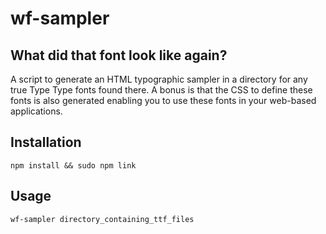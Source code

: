 # wf-sampler
## What did that font look like again?

A script to generate an HTML typographic sampler in a directory for any true Type Type fonts found there.
A bonus is that the CSS to define these fonts is also generated enabling you to use these fonts in your web-based applications.

## Installation

    npm install && sudo npm link

## Usage

    wf-sampler directory_containing_ttf_files

